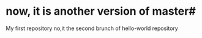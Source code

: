 # now, it is another version of master#
My first repository
no,it the second brunch of hello-world repository
